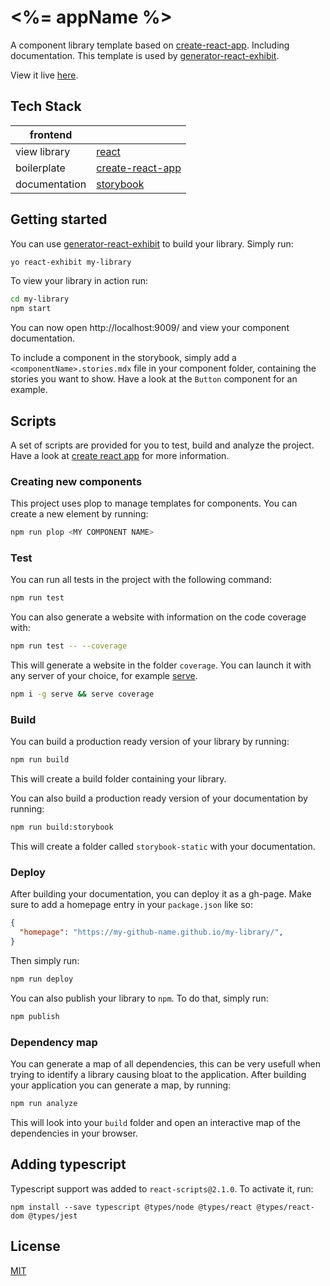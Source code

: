 # <%= appName %>

A component library template based on [create-react-app](https://github.com/facebook/create-react-app). Including documentation. This template is used by [generator-react-exhibit](generator-react-exhibit).

View it live [here](https://au-re.github.io/react-exhibit-template/).

## Tech Stack

| frontend          |             |
| ------------------|-------------|
| view library      | [react](https://reactjs.org/) |
| boilerplate       | [create-react-app](https://github.com/facebook/create-react-app)|
| documentation     | [storybook](https://github.com/storybooks/storybook) |

## Getting started

You can use [generator-react-exhibit](generator-react-exhibit) to build your library. Simply run:

```sh
yo react-exhibit my-library
```

To view your library in action run:

```sh
cd my-library
npm start
```

You can now open http://localhost:9009/ and view your component documentation.

To include a component in the storybook, simply add a `<componentName>.stories.mdx` file in your
component folder, containing the stories you want to show. Have a look at the `Button` component for
an example.

## Scripts

A set of scripts are provided for you to test, build and analyze the project. Have a look at [create react app](https://github.com/facebook/create-react-app) for more information.

### Creating new components

This project uses plop to manage templates for components. You can create a new element by running:

```sh
npm run plop <MY COMPONENT NAME>
```

### Test

You can run all tests in the project with the following command:

```sh
npm run test
```

You can also generate a website with information on the code coverage with:

```sh
npm run test -- --coverage
```

This will generate a website in the folder `coverage`. You can launch it with any server of your
choice, for example [serve](https://www.npmjs.com/package/serve).

```sh
npm i -g serve && serve coverage
```

### Build

You can build a production ready version of your library by running:

```sh
npm run build
```

This will create a build folder containing your library.

You can also build a production ready version of your documentation by running:

```sh
npm run build:storybook
```

This will create a folder called `storybook-static` with your documentation.

### Deploy

After building your documentation, you can deploy it as a gh-page.
Make sure to add a homepage entry in your `package.json` like so:

```json
{
  "homepage": "https://my-github-name.github.io/my-library/",
}
```

Then simply run:
```sh
npm run deploy
```

You can also publish your library to `npm`. To do that, simply run:

```sh
npm publish
```

### Dependency map

You can generate a map of all dependencies, this can be very usefull when trying to identify a
library causing bloat to the application. After building your application you can generate a map,
by running:

```sh
npm run analyze
```

This will look into your `build` folder and open an interactive map of the dependencies in your
browser.

## Adding typescript

Typescript support was added to `react-scripts@2.1.0`. To activate it, run:

```
npm install --save typescript @types/node @types/react @types/react-dom @types/jest
```

## License

[MIT](https://github.com/au-re/react-exhibit-template/blob/master/LICENSE)
